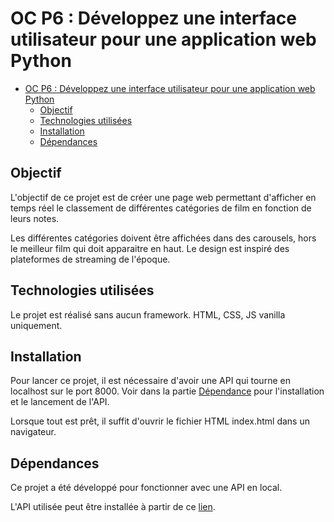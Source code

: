 # OC P6 : Développez une interface utilisateur pour une application web Python

<!-- TOC -->
* [OC P6 : Développez une interface utilisateur pour une application web Python](#oc-p6--dveloppez-une-interface-utilisateur-pour-une-application-web-python)
  * [Objectif](#objectif)
  * [Technologies utilisées](#technologies-utilis%C3%A9es)
  * [Installation](#installation)
  * [Dépendances](#d%C3%A9pendances)
<!-- TOC -->

## Objectif 

L'objectif de ce projet est de créer une page web permettant d'afficher en temps réel  le 
classement de différentes catégories de film en fonction de leurs notes.

Les différentes catégories doivent être affichées dans des carousels, hors le meilleur film 
qui doit apparaitre en haut. Le design est inspiré des plateformes de streaming de l'époque. 

## Technologies utilisées

Le projet est réalisé sans aucun framework. HTML, CSS, JS vanilla uniquement.

## Installation 

Pour lancer ce projet, il est nécessaire d'avoir une API qui tourne en localhost sur le port 8000. 
Voir dans la partie [Dépendance](#D%C3%A9pendance) pour l'installation et le lancement de l'API. 

Lorsque tout est prêt, il suffit d'ouvrir le fichier HTML index.html dans un navigateur.

## Dépendances 

Ce projet a été développé pour fonctionner avec une API en local. 

L'API utilisée peut être installée à partir de ce [lien](https://github.com/OpenClassrooms-Student-Center/OCMovies-API-EN-FR.git).

